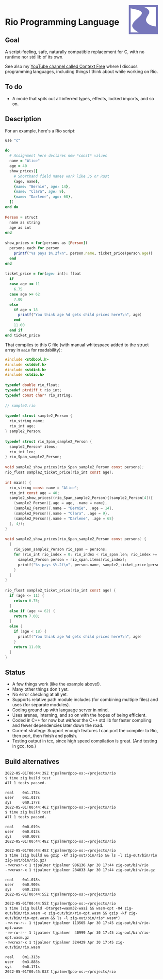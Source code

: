 <img style="float: right; height: 96px" align="right" height="96" src="rio-logo.svg">

# Rio Programming Language


## Goal

A script-feeling, safe, naturally compatible replacement for C, with no runtime nor std lib of its own.

See also my [YouTube channel called Context Free](https://www.youtube.com/channel/UCS4FAVeYW_IaZqAbqhlvxlA) where I discuss programming languages, including things I think about while working on Rio.


## To do

- A mode that spits out all inferred types, effects, locked imports, and so on.


## Description

For an example, here's a Rio script:

```ruby
use "c"

do
  # Assignment here declares new *const* values
  name = "Alice"
  age = 40
  show_prices([
    # Shorthand field names work like JS or Rust
    {age, name},
    {name: "Bernie", age: 14},
    {name: "Clara", age: 9},
    {name: "Darlene", age: 68},
  ])
end do

Person = struct
  name as string
  age as int
end

show_prices = for(persons as [Person])
  persons each for person
    printf("%s pays $%.2f\n", person.name, ticket_price(person.age))
  end
end

ticket_price = for(age: int): float
  if
  case age <= 11
    6.75
  case age >= 62
    7.00
  else
    if age < 18
      printf("You think age %d gets child prices here?\n", age)
    end
    11.00
  end if
end ticket_price
```

That compiles to this C file (with manual whitespace added to the struct array in `main` for readability):

```c
#include <stdbool.h>
#include <stddef.h>
#include <stdint.h>
#include <stdio.h>

typedef double rio_float;
typedef ptrdiff_t rio_int;
typedef const char* rio_string;

// sample2.rio

typedef struct sample2_Person {
  rio_string name;
  rio_int age;
} sample2_Person;

typedef struct rio_Span_sample2_Person {
  sample2_Person* items;
  rio_int len;
} rio_Span_sample2_Person;

void sample2_show_prices(rio_Span_sample2_Person const persons);
rio_float sample2_ticket_price(rio_int const age);

int main() {
  rio_string const name = "Alice";
  rio_int const age = 40;
  sample2_show_prices((rio_Span_sample2_Person){(sample2_Person[4]){
    (sample2_Person){.age = age, .name = name},
    (sample2_Person){.name = "Bernie", .age = 14},
    (sample2_Person){.name = "Clara", .age = 9},
    (sample2_Person){.name = "Darlene", .age = 68}
  }, 4});
}

void sample2_show_prices(rio_Span_sample2_Person const persons) {
  {
    rio_Span_sample2_Person rio_span = persons;
    for (rio_int rio_index = 0; rio_index < rio_span.len; rio_index += 1) {
      sample2_Person person = rio_span.items[rio_index];
      printf("%s pays $%.2f\n", person.name, sample2_ticket_price(person.age));
    }
  }
}

rio_float sample2_ticket_price(rio_int const age) {
  if (age <= 11) {
    return 6.75;
  }
  else if (age >= 62) {
    return 7.00;
  }
  else {
    if (age < 18) {
      printf("You think age %d gets child prices here?\n", age)
    }
    return 11.00;
  }
}
```


## Status

- A few things work (like the example above!).
- Many other things don't yet.
- No error checking at all yet.
- Supports relative path module includes (for combining multiple files) and uses (for separate modules).
- Coding ground up with language server in mind.
- Uses arenas, interning, and so on with the hopes of being efficient.
- Coded in C++ for now but *without* the C++ std lib for faster compiling and fewer dependencies later down the road.
- Current strategy: Support enough features I can port the compiler to Rio, then port, then finish and polish.
- Testing output in tcc, since high speed compilation is great. (And testing in gcc, too.)


## Build alternatives

```
2022-05-01T00:44:39Z tjpalmer@pop-os:~/projects/rio
$ time zig build test
All 1 tests passed.

real    0m1.174s
user    0m1.017s
sys     0m0.177s
2022-05-01T00:44:46Z tjpalmer@pop-os:~/projects/rio
$ time zig build test
All 1 tests passed.

real    0m0.019s
user    0m0.013s
sys     0m0.007s
2022-05-01T00:44:48Z tjpalmer@pop-os:~/projects/rio
```

```
2022-05-01T00:44:48Z tjpalmer@pop-os:~/projects/rio
$ time (zig build && gzip -kf zig-out/bin/rio && ls -l zig-out/bin/rio zig-out/bin/rio.gz)
-rwxrwxr-x 1 tjpalmer tjpalmer 986136 Apr 30 17:44 zig-out/bin/rio
-rwxrwxr-x 1 tjpalmer tjpalmer 284033 Apr 30 17:44 zig-out/bin/rio.gz

real    0m1.018s
user    0m0.900s
sys     0m0.138s
2022-05-01T00:44:55Z tjpalmer@pop-os:~/projects/rio
```

```
2022-05-01T00:44:55Z tjpalmer@pop-os:~/projects/rio
$ time (zig build -Dtarget=wasm32-wasi && wasm-opt -O4 zig-out/bin/rio.wasm -o zig-out/bin/rio-opt.wasm && gzip -kf zig-out/bin/rio-opt.wasm && ls -l zig-out/bin/rio*.wasm*)
-rw-rw-r-- 1 tjpalmer tjpalmer 113565 Apr 30 17:45 zig-out/bin/rio-opt.wasm
-rw-rw-r-- 1 tjpalmer tjpalmer  40999 Apr 30 17:45 zig-out/bin/rio-opt.wasm.gz
-rwxrwxr-x 1 tjpalmer tjpalmer 324429 Apr 30 17:45 zig-out/bin/rio.wasm

real    0m1.313s
user    0m3.888s
sys     0m0.171s
2022-05-01T00:45:03Z tjpalmer@pop-os:~/projects/rio
```
